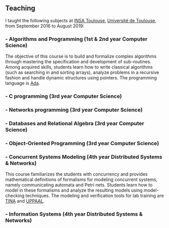## Teaching

I taught the following subjects at [INSA Toulouse](http://www.insa-toulouse.fr/en/index.html), [Université de Toulouse](https://en.univ-toulouse.fr), from September 2016 to August 2019:


### - Algorithms and Programming (1st & 2nd year Computer Science)

The objective of this course is to build and formalize complex algorithms through mastering the specification and development of sub-routines. Among acquired skills, students learn how to write classical algorithms (such as searching in and sorting arrays), analyze problems in a recursive fashion and handle dynamic structures using pointers. The programming language is [Ada](https://www.adacore.com/about-ada).

### - C programming (3rd year Computer Science)

### - Networks programming (3rd year Computer Science)

### - Databases and Relational Algebra (3rd year Computer Science)

### - Object-Oriented Programming (3rd year Computer Science)

### - Concurrent Systems Modeling (4th year Distributed Systems & Networks)

This course familiarizes the students with concurrency and provides mathematical definitions of formalisms for modeling concurrent systems, namely communicating automata and Petri nets. Students learn how to model in these formalisms and analyze the resulting models using model-checking techniques. The modeling and verification tools for lab training are [TINA](http://projects.laas.fr/tina/) and [UPPAAL](https://uppaal.org). 

### - Information Systems (4th year Distributed Systems & Networks)
